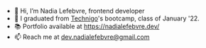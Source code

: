 - 👋 Hi, I’m Nadia Lefebvre, frontend developer
- 🌱 I graduated from <a class="reference" href="https://www.technigo.io" title="Technigo">Technigo</a>'s bootcamp, class of January '22.
- 📚 Portfolio available at <a class="reference" href="https://nadialefebvre.dev/" title="Nadia Lefebvre">https://nadialefebvre.dev/</a>
- 📫 Reach me at <a href="mailto:dev.nadialefebvre@gmail.com" title="Nadia Lefebvre">dev.nadialefebvre@gmail.com</a>

<!---
nadialefebvre/nadialefebvre is a ✨ special ✨ repository because its `README.md` (this file) appears on your GitHub profile.
You can click the Preview link to take a look at your changes.
--->
